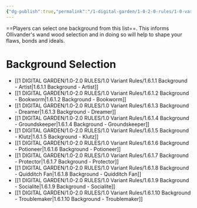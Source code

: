 ```yaml
---
{"dg-publish":true,"permalink":"/1-digital-garden/1-0-2-0-rules/1-0-variant-rules/1-6-1-backgrounds-mo-c/","title":"Available Backgrounds"}
---
```


==Players can select one background from this list==. This informs Ollivander's wand wood selection and in doing so will help to shape your flaws, bonds and ideals.

# Background Selection
- [[1 DIGITAL GARDEN/1.0-2.0 RULES/1.0 Variant Rules/1.6.1.1 Background - Artist\|1.6.1.1 Background - Artist]]
- [[1 DIGITAL GARDEN/1.0-2.0 RULES/1.0 Variant Rules/1.6.1.2 Background - Bookworm\|1.6.1.2 Background - Bookworm]]
- [[1 DIGITAL GARDEN/1.0-2.0 RULES/1.0 Variant Rules/1.6.1.3 Background - Dreamer\|1.6.1.3 Background - Dreamer]]
- [[1 DIGITAL GARDEN/1.0-2.0 RULES/1.0 Variant Rules/1.6.1.4 Background - Groundskeeper\|1.6.1.4 Background - Groundskeeper]]
- [[1 DIGITAL GARDEN/1.0-2.0 RULES/1.0 Variant Rules/1.6.1.5 Background - Klutz\|1.6.1.5 Background - Klutz]]
- [[1 DIGITAL GARDEN/1.0-2.0 RULES/1.0 Variant Rules/1.6.1.6 Background - Potioneer\|1.6.1.6 Background - Potioneer]]
- [[1 DIGITAL GARDEN/1.0-2.0 RULES/1.0 Variant Rules/1.6.1.7 Background - Protector\|1.6.1.7 Background - Protector]]
- [[1 DIGITAL GARDEN/1.0-2.0 RULES/1.0 Variant Rules/1.6.1.8 Background - Quidditch Fan\|1.6.1.8 Background - Quidditch Fan]]
- [[1 DIGITAL GARDEN/1.0-2.0 RULES/1.0 Variant Rules/1.6.1.9 Background - Socialite\|1.6.1.9 Background - Socialite]]
- [[1 DIGITAL GARDEN/1.0-2.0 RULES/1.0 Variant Rules/1.6.1.10 Background - Troublemaker\|1.6.1.10 Background - Troublemaker]]

